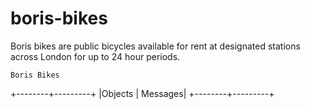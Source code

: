 # boris-bikes

Boris bikes are public bicycles available for rent at designated stations across London for up to 24 hour periods.

```Boris Bikes```

+--------+---------+
|Objects | Messages|
+--------+---------+
